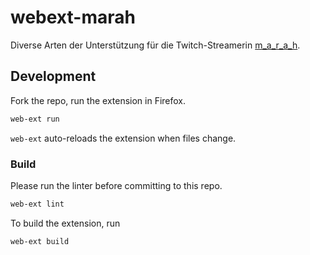 # webext-marah
 Diverse Arten der Unterstützung für die Twitch-Streamerin [m_a_r_a_h](https://www.twitch.tv/m_a_r_a_h).

## Development

Fork the repo, run the extension in Firefox.

```bash
web-ext run
```

`web-ext` auto-reloads the extension when files change.

### Build

Please run the linter before committing to this repo.

```bash
web-ext lint
```

To build the extension, run

```bash
web-ext build
```
